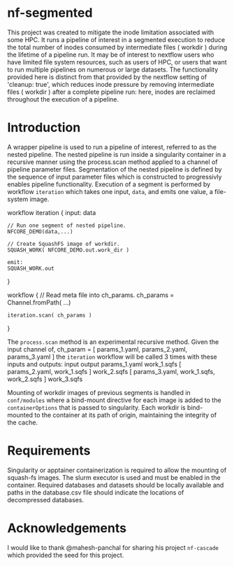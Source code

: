 # nf-segmented

This project was created to mitigate the inode limitation associated with some HPC.  It runs a pipeline of
interest in a segmented execution to reduce the total number of inodes consumed by intermediate files ( workdir )
during the lifetime of a pipeline run.
It may be of interest to nextflow users who have limited file system resources, such as users of HPC, or
users that want to run multiple pipelines on numerous or large datasets.  The functionality provided here 
is distinct from that provided by the nextflow setting of 'cleanup: true', which reduces inode pressure by removing
intermediate files ( workdir ) after a complete pipeline run: here, inodes are reclaimed throughout the execution
of a pipeline.

# Introduction
A wrapper pipeline is used to run a pipeline of interest, referred to as
the nested pipeline.  The nested pipeline is run inside a singularity container in a recursive manner using the
process.scan method applied to a channel of pipeline parameter files.
Segmentation of the nested pipeline is defined by the sequence of input parameter files
which is constructed to
progressivly enables pipeline functionality.  Execution of
a segment is performed by workflow `iteration` which takes one input, `data`, and emits one value, a file-system
image.

workflow iteration {
    input:
    data

    // Run one segment of nested pipeline.
    NFCORE_DEMO(data,...)

    // Create SquashFS image of workdir.
    SQUASH_WORK( NFCORE_DEMO.out.work_dir )

    emit:
    SQUASH_WORK.out
}

workflow {
    // Read meta file into ch_params.
    ch_params = Channel.fromPath( ...)

    iteration.scan( ch_params )
}

The `process.scan` method is an experimental recursive method.
Given the input channel of,
ch_param = [ params_1.yaml, params_2.yaml, params_3.yaml ]
the `iteration` workflow will be called 3 times with these inputs and outputs:
input                                               output
params_1.yaml                                       work_1.sqfs
[ params_2.yaml, work_1.sqfs ]                      work_2.sqfs
[ params_3.yaml, work_1.sqfs, work_2.sqfs ]         work_3.sqfs

Mounting of workdir images of previous segments is handled in `conf/modules` where a bind-mount directive for
each image is added to the `containerOptions` that is passed to singularity.  Each workdir is bind-mounted
to the container at its path of origin, maintaining the integrity of the cache.

# Requirements

Singularity or apptainer containerization is required to allow the mounting of squash-fs images.  The slurm executor is
used and must be enabled in the container.  Required databases and datasets should be locally available and paths in the
database.csv file should indicate the locations of decompressed databases.

# Acknowledgements
I would like to thank @mahesh-panchal for sharing his project `nf-cascade` which provided the seed for this project.

